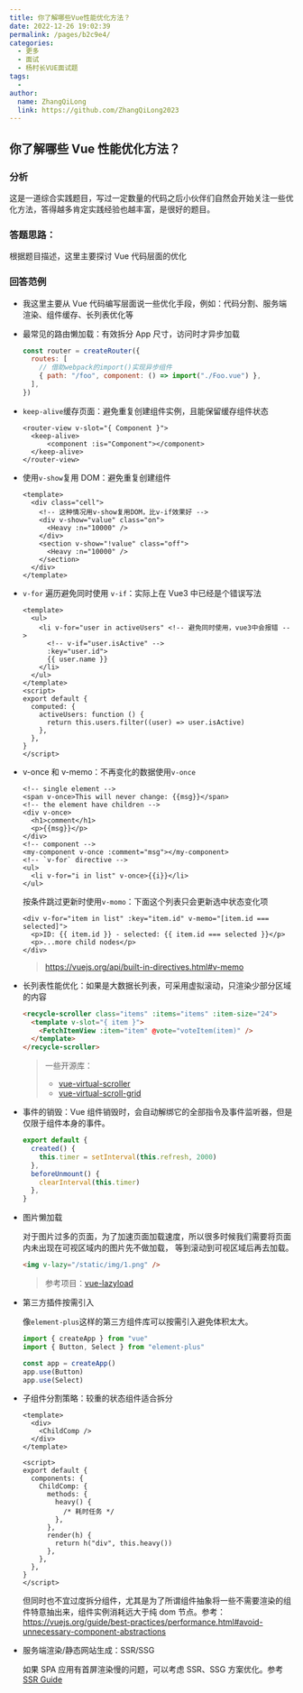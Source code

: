 ```yaml
---
title: 你了解哪些Vue性能优化方法？
date: 2022-12-26 19:02:39
permalink: /pages/b2c9e4/
categories:
  - 更多
  - 面试
  - 杨村长VUE面试题
tags:
  -
author:
  name: ZhangQiLong
  link: https://github.com/ZhangQiLong2023
---
```


## 你了解哪些 Vue 性能优化方法？

### 分析

这是一道综合实践题目，写过一定数量的代码之后小伙伴们自然会开始关注一些优化方法，答得越多肯定实践经验也越丰富，是很好的题目。

### 答题思路：

根据题目描述，这里主要探讨 Vue 代码层面的优化

### 回答范例

- 我这里主要从 Vue 代码编写层面说一些优化手段，例如：代码分割、服务端渲染、组件缓存、长列表优化等

- 最常见的路由懒加载：有效拆分 App 尺寸，访问时才异步加载

  ```js
  const router = createRouter({
    routes: [
      // 借助webpack的import()实现异步组件
      { path: "/foo", component: () => import("./Foo.vue") },
    ],
  })
  ```

- `keep-alive`缓存页面：避免重复创建组件实例，且能保留缓存组件状态

  ```vue
  <router-view v-slot="{ Component }">
  	<keep-alive>
    	<component :is="Component"></component>
    </keep-alive>
  </router-view>
  ```

- 使用`v-show`复用 DOM：避免重复创建组件

  ```vue
  <template>
    <div class="cell">
      <!-- 这种情况用v-show复用DOM，比v-if效果好 -->
      <div v-show="value" class="on">
        <Heavy :n="10000" />
      </div>
      <section v-show="!value" class="off">
        <Heavy :n="10000" />
      </section>
    </div>
  </template>
  ```

- `v-for` 遍历避免同时使用 `v-if`：实际上在 Vue3 中已经是个错误写法

  ```vue
  <template>
    <ul>
      <li v-for="user in activeUsers" <!-- 避免同时使用，vue3中会报错 -->
        <!-- v-if="user.isActive" -->
        :key="user.id">
        {{ user.name }}
      </li>
    </ul>
  </template>
  <script>
  export default {
    computed: {
      activeUsers: function () {
        return this.users.filter((user) => user.isActive)
      },
    },
  }
  </script>
  ```

- v-once 和 v-memo：不再变化的数据使用`v-once`

  ```vue
  <!-- single element -->
  <span v-once>This will never change: {{msg}}</span>
  <!-- the element have children -->
  <div v-once>
    <h1>comment</h1>
    <p>{{msg}}</p>
  </div>
  <!-- component -->
  <my-component v-once :comment="msg"></my-component>
  <!-- `v-for` directive -->
  <ul>
    <li v-for="i in list" v-once>{{i}}</li>
  </ul>
  ```

  按条件跳过更新时使用`v-momo`：下面这个列表只会更新选中状态变化项

  ```vue
  <div v-for="item in list" :key="item.id" v-memo="[item.id === selected]">
    <p>ID: {{ item.id }} - selected: {{ item.id === selected }}</p>
    <p>...more child nodes</p>
  </div>
  ```

  > https://vuejs.org/api/built-in-directives.html#v-memo

- 长列表性能优化：如果是大数据长列表，可采用虚拟滚动，只渲染少部分区域的内容

  ```html
  <recycle-scroller class="items" :items="items" :item-size="24">
    <template v-slot="{ item }">
      <FetchItemView :item="item" @vote="voteItem(item)" />
    </template>
  </recycle-scroller>
  ```

  > 一些开源库：
  >
  > - [vue-virtual-scroller](https://github.com/Akryum/vue-virtual-scroller)
  > - [vue-virtual-scroll-grid](https://github.com/rocwang/vue-virtual-scroll-grid)

- 事件的销毁：Vue 组件销毁时，会自动解绑它的全部指令及事件监听器，但是仅限于组件本身的事件。

  ```js
  export default {
    created() {
      this.timer = setInterval(this.refresh, 2000)
    },
    beforeUnmount() {
      clearInterval(this.timer)
    },
  }
  ```

- 图片懒加载

  对于图片过多的页面，为了加速页面加载速度，所以很多时候我们需要将页面内未出现在可视区域内的图片先不做加载， 等到滚动到可视区域后再去加载。

  ```html
  <img v-lazy="/static/img/1.png" />
  ```

  > 参考项目：[vue-lazyload](https://github.com/hilongjw/vue-lazyload)

- 第三方插件按需引入

  像`element-plus`这样的第三方组件库可以按需引入避免体积太大。

  ```js
  import { createApp } from "vue"
  import { Button, Select } from "element-plus"

  const app = createApp()
  app.use(Button)
  app.use(Select)
  ```

- 子组件分割策略：较重的状态组件适合拆分

  ```vue
  <template>
    <div>
      <ChildComp />
    </div>
  </template>

  <script>
  export default {
    components: {
      ChildComp: {
        methods: {
          heavy() {
            /* 耗时任务 */
          },
        },
        render(h) {
          return h("div", this.heavy())
        },
      },
    },
  }
  </script>
  ```

  但同时也不宜过度拆分组件，尤其是为了所谓组件抽象将一些不需要渲染的组件特意抽出来，组件实例消耗远大于纯 dom 节点。参考：https://vuejs.org/guide/best-practices/performance.html#avoid-unnecessary-component-abstractions

- 服务端渲染/静态网站生成：SSR/SSG

  如果 SPA 应用有首屏渲染慢的问题，可以考虑 SSR、SSG 方案优化。参考[SSR Guide](https://vuejs.org/guide/scaling-up/ssr.html)
